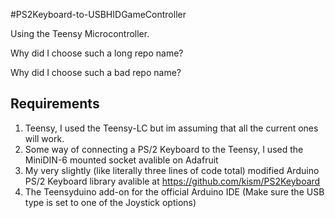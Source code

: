 #PS2Keyboard-to-USBHIDGameController

Using the Teensy Microcontroller.

Why did I choose such a long repo name?

Why did I choose such a bad repo name?

## Requirements
1. Teensy, I used the Teensy-LC but im assuming that all the current ones will work.
2. Some way of connecting a PS/2 Keyboard to the Teensy, I used the MiniDIN-6 mounted socket avalible on Adafruit
3. My very slightly (like literally three lines of code total) modified Arduino PS/2 Keyboard library avalible at https://github.com/kism/PS2Keyboard
4. The Teensyduino add-on for the official Arduino IDE (Make sure the USB type is set to one of the Joystick options)

